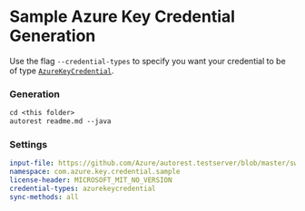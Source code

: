 # Sample Azure Key Credential Generation

Use the flag `--credential-types` to specify you want your credential to be of type [`AzureKeyCredential`][azure_key_credential].

### Generation
```ps
cd <this folder>
autorest readme.md --java
```

### Settings

``` yaml
input-file: https://github.com/Azure/autorest.testserver/blob/master/swagger/head.json
namespace: com.azure.key.credential.sample
license-header: MICROSOFT_MIT_NO_VERSION
credential-types: azurekeycredential
sync-methods: all
```

<!-- LINKS -->
[azure_key_credential]: https://docs.microsoft.com/java/api/com.azure.core.credential.azurekeycredential?view=azure-java-stable

